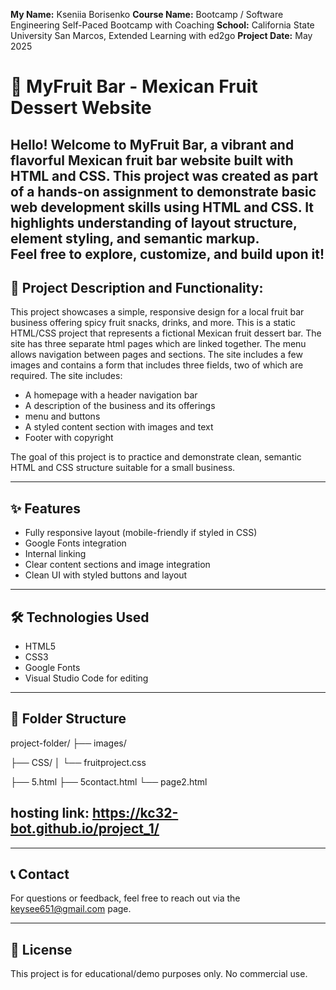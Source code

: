 **My Name:** Kseniia Borisenko
**Course Name:** Bootcamp  /  Software Engineering Self-Paced Bootcamp with Coaching
**School:** California State University San Marcos, Extended Learning with ed2go
**Project Date:** May 2025


# 🍓 MyFruit Bar - Mexican Fruit Dessert Website
Hello! Welcome to **MyFruit Bar**, a vibrant and flavorful Mexican fruit bar website built with HTML and CSS.
This project was created as part of a hands-on assignment to demonstrate basic web development skills using HTML and CSS.
It highlights understanding of layout structure, element styling, and semantic markup.  
Feel free to explore, customize, and build upon it!
---

## 📌 Project Description and Functionality: 
This project showcases a simple, responsive design for a local fruit bar business offering spicy fruit snacks, drinks, and more.
This is a static HTML/CSS project that represents a fictional Mexican fruit dessert bar.
The site has three separate html pages which are linked together. 
The menu allows navigation between pages and sections. The site includes a few images and contains a form that includes three fields, two of which are required.
The site includes:

- A homepage with a header navigation bar
- A description of the business and its offerings
- menu and buttons
- A styled content section with images and text
- Footer with copyright

The goal of this project is to practice and demonstrate clean, semantic HTML and CSS structure suitable for a small business.

---
## ✨ Features

- Fully responsive layout (mobile-friendly if styled in CSS)
- Google Fonts integration
- Internal linking
- Clear content sections and image integration
- Clean UI with styled buttons and layout

---

## 🛠️ Technologies Used

- HTML5
- CSS3
- Google Fonts
- Visual Studio Code for editing

---

## 📂 Folder Structure

project-folder/
├── images/

├── CSS/
│ └── fruitproject.css

├── 5.html
├── 5contact.html
└── page2.html


## hosting link:  https://kc32-bot.github.io/project_1/

---------------
## 📞 Contact

For questions or feedback, feel free to reach out via the keysee651@gmail.com page.

---

## 📃 License

This project is for educational/demo purposes only. No commercial use.

